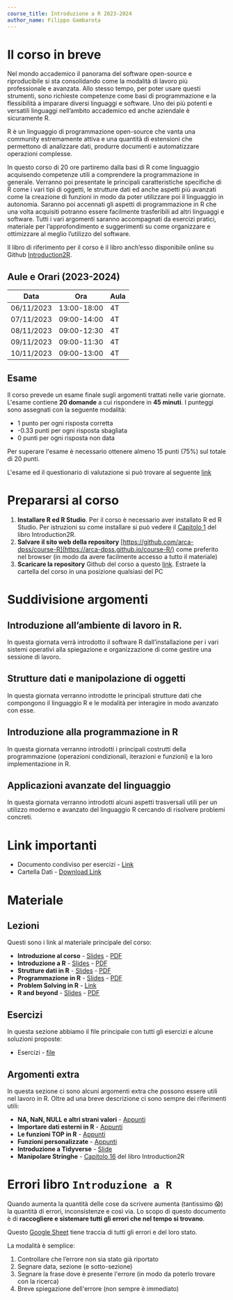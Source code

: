 ```yaml
---
course_title: Introduzione a R 2023-2024
author_name: Filippo Gambarota
---
```


# Il corso in breve

Nel mondo accademico il panorama del software open-source e riproducibile si sta consolidando come la modalità di lavoro più professionale e avanzata. Allo stesso tempo, per poter usare questi strumenti, sono richieste competenze come basi di programmazione e la flessibilità a imparare diversi linguaggi e software. Uno dei più potenti e versatili linguaggi nell’ambito accademico ed anche aziendale è sicuramente R. 

R è un linguaggio di programmazione open-source che vanta una community estremamente attiva e una quantità di estensioni che permettono di analizzare dati, produrre documenti e automatizzare operazioni complesse. 

In questo corso di 20 ore partiremo dalla basi di R come linguaggio acquisendo competenze utili a comprendere la programmazione in generale. Verranno poi presentate le principali caratteristiche specifiche di R come i vari tipi di oggetti, le strutture dati ed anche aspetti più avanzati come la creazione di funzioni in modo da poter utilizzare poi il linguaggio in autonomia. Saranno poi accennati gli aspetti di programmazione in R che una volta acquisiti potranno essere facilmente trasferibili ad altri linguaggi e software.
Tutti i vari argomenti saranno accompagnati da esercizi pratici, materiale per l’approfondimento e suggerimenti su come organizzare e ottimizzare al meglio l’utilizzo del software. 

Il libro di riferimento per il corso è il libro anch’esso disponibile online su Github [Introduction2R](https://psicostat.github.io/Introduction2R/).

## Aule e Orari (2023-2024)

| Data | Ora | Aula |
|---|---|---|
| 06/11/2023 | 13:00-18:00 | 4T |
| 07/11/2023 | 09:00-14:00 | 4T |
| 08/11/2023 | 09:00-12:30 | 4T |
| 09/11/2023 | 09:00-11:30 | 4T |
| 10/11/2023 | 09:00-13:00 | 4T |

## Esame

Il corso prevede un esame finale sugli argomenti trattati nelle varie giornate. L'esame contiene **20 domande** a cui rispondere in **45 minuti**. I punteggi sono assegnati con la seguente modalità:

- 1 punto per ogni risposta corretta
- -0.33 punti per ogni risposta sbagliata
- 0 punti per ogni risposta non data

Per superare l'esame è necessario ottenere almeno 15 punti (75%) sul totale di 20 punti.

L'esame ed il questionario di valutazione si può trovare al seguente [link](https://docs.google.com/presentation/d/1o-oOXxV6-3benPJZY_0-zIURdTCydhYv7EZcMJ-wb38/edit#slide=id.p)

# Prepararsi al corso

1. **Installare R ed R Studio**. Per il corso è necessario aver installato R ed R Studio. Per istruzioni su come installare si può vedere il [Capitolo 1](https://psicostat.github.io/Introduction2R/install.html) del libro Introduction2R.
2. **Salvare il sito web della repository** [https://github.com/arca-dpss/course-R](https://arca-dpss.github.io/course-R/) come preferito nel browser (in modo da avere facilmente accesso a tutto il materiale)
3. **Scaricare la repository** Github del corso a questo [link](https://minhaskamal.github.io/DownGit/#/home?url=https://github.com/arca-dpss/course-R). Estraete la cartella del corso in una posizione qualsiasi del PC

# Suddivisione argomenti

## Introduzione all’ambiente di lavoro in R.

In questa giornata verrà introdotto il software R dall’installazione per i vari sistemi operativi alla spiegazione e organizzazione di come gestire una sessione di lavoro.

## Strutture dati e manipolazione di oggetti

In questa giornata verranno introdotte le principali strutture dati che compongono il linguaggio R e le modalità per interagire in modo avanzato con esse.

## Introduzione alla programmazione in R

In questa giornata verranno introdotti i principali costrutti della programmazione (operazioni condizionali, iterazioni e funzioni) e la loro implementazione in R.

## Applicazioni avanzate del linguaggio

In questa giornata verranno introdotti alcuni aspetti trasversali utili per un utilizzo moderno e avanzato del linguaggio R cercando di risolvere problemi concreti.

# Link importanti

- Documento condiviso per esercizi - [Link](https://etherpad.wikimedia.org/p/arca-corsoR)
- Cartella Dati - [Download Link](https://minhaskamal.github.io/DownGit/#/home?url=https:%2F%2Fgithub.com%2Farca-dpss%2Fcourse-R%2Ftree%2Fmain%2Fexercises%2Fdata)

# Materiale

## Lezioni

Questi sono i link al materiale principale del corso:

- **Introduzione al corso** - [Slides](slides/1_intro_generale/1_intro_generale.html) - [PDF](slides/1_intro_generale/1_intro_generale.pdf)
- **Introduzione a R** - [Slides](slides/2_intro_a_R/2_intro_a_R.html) - [PDF](slides/2_intro_a_R/2_intro_a_R.pdf)
- **Strutture dati in R** - [Slides](slides/3_data_structures/3_data_structures.html) - [PDF](slides/3_data_structures/3_data_structures.pdf)
- **Programmazione in R** - [Slides](slides/4_programmazione/4_programmazione.html) - [PDF](slides/4_programmazione/4_programmazione.pdf)
- **Problem Solving in R** - [Link](extra/R_problem_solving.html)
- **R and beyond** - [Slides](slides/5_R_and_beyond/5_R_and_beyond.html) - [PDF](slides/5_R_and_beyond/5_R_and_beyond.pdf)

## Esercizi

In questa sezione abbiamo il file principale con tutti gli esercizi e alcune soluzioni proposte:

- Esercizi - [file](exercises/esercizi.html)

## Argomenti extra

In questa sezione ci sono alcuni argomenti extra che possono essere utili nel lavoro in R. Oltre ad una breve descrizione ci sono sempre dei riferimenti utili:

- **NA, NaN, NULL e altri strani valori** - [Appunti](extra/dealing_with_NA_NaN_NULL.html)
- **Importare dati esterni in R** - [Appunti](extra/importing_data.html)
- **Le funzioni TOP in R** - [Appunti](extra/top_functions.html)
- **Funzioni personalizzate** - [Appunti](extra/custom_functions.html)
- **Introduzione a Tidyverse** - [Slide](https://filippogambarota.github.io/slides/tidyverse_presentation/tidyverse_presentation.html#1)
- **Manipolare Stringhe** - [Capitolo 16](https://psicostat.github.io/Introduction2R/stringhe.html) del libro Introduction2R

# Errori libro `Introduzione a R`

Quando aumenta la quantità delle cose da scrivere aumenta (tantissimo 😱) la quantità di errori, inconsistenze e così via. Lo scopo di questo documento è di **raccogliere e sistemare tutti gli errori che nel tempo si trovano**.

Questo [Google Sheet](https://docs.google.com/spreadsheets/d/1YmXN3iDtiyfLkhW246cICC_4X8S7xqWuN-EiLVDiAT8/edit#gid=0) tiene traccia di tutti gli errori e del loro stato.

La modalità è semplice:

1. Controllare che l’errore non sia stato già riportato
2. Segnare data, sezione (e sotto-sezione)
3. Segnare la frase dove è presente l'errore (in modo da poterlo trovare con la ricerca)
4. Breve spiegazione dell'errore (non sempre è immediato)
